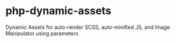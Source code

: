 # php-dynamic-assets
Dynamic Assets for auto-render SCSS, auto-minified JS, and Image Manipulator using parameters
